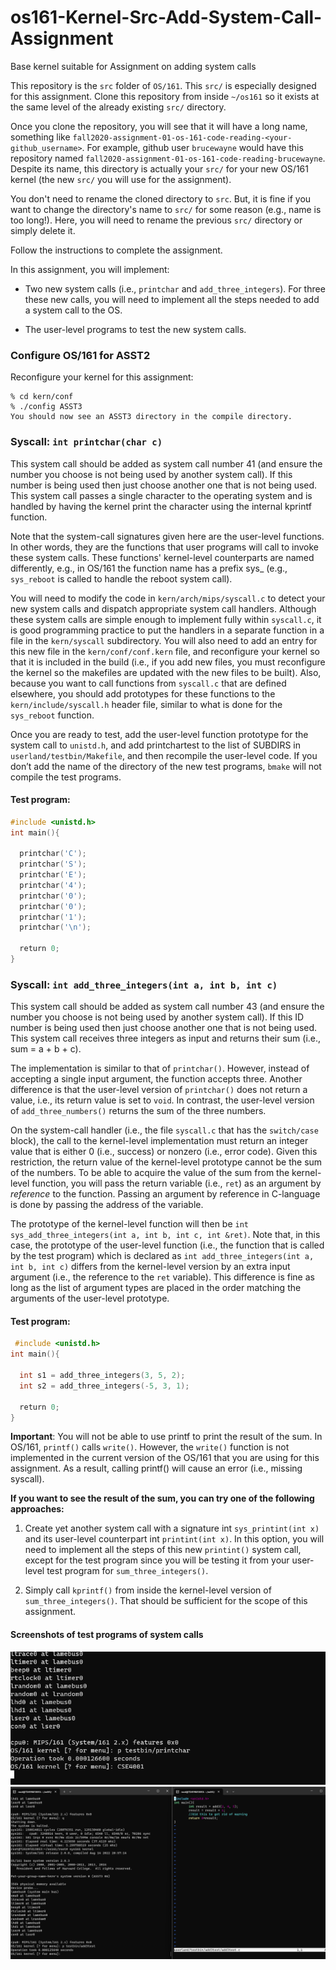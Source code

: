# os161-Kernel-Src-Add-System-Call-Assignment
Base kernel suitable for Assignment on adding system calls

This repository is the `src` folder of `OS/161`. This `src/` is especially designed for this assignment. 
Clone this repository from inside `~/os161` so it exists at the same level of the already existing `src/` directory. 

Once you clone the repository, you will see that it will have a long name, something like `fall2020-assignment-01-os-161-code-reading-<your-github_username>`. For example, github user `brucewayne` would have this repository named `fall2020-assignment-01-os-161-code-reading-brucewayne`. Despite its name, this directory is actually your `src/` for your new OS/161 kernel (the new `src/` you will use for the assignment). 

You don't need to rename the cloned directory to `src`. But, it is fine if you want to change the directory's name to `src/` for some reason (e.g., name is too long!). Here, you will need to rename the previous `src/` directory or simply delete it.  

Follow the instructions to complete the assignment.  

In this assignment, you will implement:

- Two new system calls (i.e., `printchar` and `add_three_integers`). For three these new calls, you will need to implement all the steps needed to add a system call to the OS.

- The user-level programs to test the new system calls. 

### Configure OS/161 for ASST2
Reconfigure your kernel for this assignment:
```shell
% cd kern/conf
% ./config ASST3
You should now see an ASST3 directory in the compile directory.
```

### Syscall: `int printchar(char c)`

This system call should be added as system call number 41 (and ensure the number you choose is not being used by another system call). If this number is being used then just choose another one that is not being used. This system call passes a single character to the operating system and is handled by having the kernel print the character using the internal kprintf function.

Note that the system-call signatures given here are the user-level functions. In other words, they are the functions that user programs will call to invoke these system calls. These functions' kernel-level counterparts are named differently, e.g., in OS/161 the function name has a prefix sys_ (e.g., `sys_reboot` is called to handle the reboot system call).

You will need to modify the code in `kern/arch/mips/syscall.c` to detect your new system calls and dispatch appropriate system call handlers. Although these system calls are simple enough to implement fully within `syscall.c`, it is good programming practice to put the handlers in a separate function in a file in the `kern/syscall` subdirectory. You will also need to add an entry for this new file in the `kern/conf/conf.kern` file, and reconfigure your kernel so that it is included in the build (i.e., if you add new files, you must reconfigure the kernel so the makefiles are updated with the new files to be built). Also, because you want to call functions from `syscall.c` that are defined elsewhere, you should add prototypes for these functions to the `kern/include/syscall.h` header file, similar to what is done for the `sys_reboot` function.

Once you are ready to test, add the user-level function prototype for the system call to `unistd.h`, and add printchartest to the list of SUBDIRS in `userland/testbin/Makefile`, and then recompile the user-level code. If you don’t add the name of the directory of the new test programs, `bmake` will not compile the test programs.

#### Test program: 

```c
#include <unistd.h> 
int main(){

  printchar('C');
  printchar('S');
  printchar('E');   
  printchar('4');
  printchar('0');
  printchar('0'); 
  printchar('1'); 
  printchar('\n'); 

  return 0;
} 
```

### **Syscall**: `int add_three_integers(int a, int b, int c)`

This system call should be added as system call number 43 (and ensure the number you choose is not being used by another system call). If this ID number is being used then just choose another one that is not being used. This system call receives three integers as input and returns their sum (i.e., sum = a + b + c). 

The implementation is similar to that of `printchar()`. However, instead of accepting a single input argument, the function accepts three. Another difference is that the user-level version of `printchar()` does not return a value, i.e., its return value is set to `void`. In contrast, the user-level version of `add_three_numbers()` returns the sum of the three numbers. 

On the system-call handler (i.e., the file `syscall.c` that has the `switch/case` block), the call to the kernel-level implementation must return an integer value that is either 0 (i.e., success) or nonzero (i.e., error code). Given this restriction, the return value of the kernel-level prototype cannot be the sum of the numbers. To be able to acquire the value of the sum from the kernel-level function, you will pass the return variable (i.e., `ret`) as an argument by *reference* to the function. Passing an argument by reference in C-language is done by passing the address of the variable. 

The prototype of the kernel-level function will then be `int sys_add_three_integers(int a, int b, int c, int &ret)`. Note that, in this case, the prototype of the user-level function (i.e., the function that is called by the test program) which is declared as `int add_three_integers(int a, int b, int c)` differs from the kernel-level version by an extra input argument (i.e., the reference to the `ret` variable). This difference is fine as long as the list of argument types are placed in the order matching the arguments of the user-level prototype.

#### Test program:  

```c
 #include <unistd.h> 
int main(){

  int s1 = add_three_integers(3, 5, 2);
  int s2 = add_three_integers(-5, 3, 1);

  return 0;
} 
```

**Important**: You will not be able to use printf to print the result of the sum. In OS/161, `printf()` calls `write()`. However, the `write()` function is not implemented in the current version of the OS/161 that you are using for this assignment. As a result, calling printf() will cause an error (i.e., missing syscall). 

**If you want to see the result of the sum, you can try one of the following approaches:**

1. Create yet another system call with a signature int `sys_printint(int x)` and its user-level counterpart int `printint(int x)`. In this option, you will need to implement all the steps of this new `printint()` system call, except for the test program since you will be testing it from your user-level test program for `sum_three_integers()`. 

2. Simply call `kprintf()` from inside the kernel-level version of `sum_three_integers()`. That should be sufficient for the scope of this assignment. 

 







#### Screenshots of test programs of system calls

![printchar](image_2024-02-26_201819129.png)
![add3](image_2024-02-26_221744661.png)
